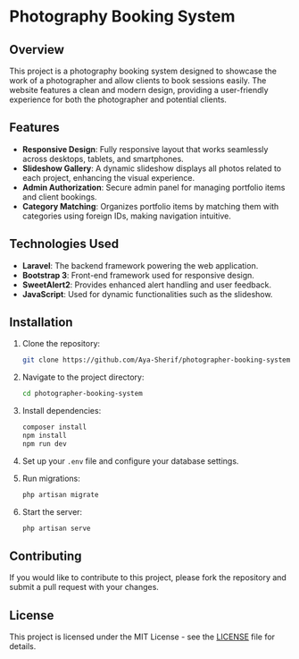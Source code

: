 

# Photography Booking System

## Overview

This project is a photography booking system designed to showcase the work of a photographer and allow clients to book sessions easily. The website features a clean and modern design, providing a user-friendly experience for both the photographer and potential clients.

## Features

- **Responsive Design**: Fully responsive layout that works seamlessly across desktops, tablets, and smartphones.
- **Slideshow Gallery**: A dynamic slideshow displays all photos related to each project, enhancing the visual experience.
- **Admin Authorization**: Secure admin panel for managing portfolio items and client bookings.
- **Category Matching**: Organizes portfolio items by matching them with categories using foreign IDs, making navigation intuitive.

## Technologies Used

- **Laravel**: The backend framework powering the web application.
- **Bootstrap 3**: Front-end framework used for responsive design.
- **SweetAlert2**: Provides enhanced alert handling and user feedback.
- **JavaScript**: Used for dynamic functionalities such as the slideshow.

## Installation

1. Clone the repository:
   
   ```bash
   git clone https://github.com/Aya-Sherif/photographer-booking-system.git
   ```

2. Navigate to the project directory:
   
   ```bash
   cd photographer-booking-system
   ```

3. Install dependencies:
   
   ```bash
   composer install
   npm install
   npm run dev
   ```

4. Set up your `.env` file and configure your database settings.

5. Run migrations:
   
   ```bash
   php artisan migrate
   ```

6. Start the server:
   
   ```bash
   php artisan serve
   ```

## Contributing

If you would like to contribute to this project, please fork the repository and submit a pull request with your changes.

## License

This project is licensed under the MIT License - see the [LICENSE](LICENSE) file for details.

